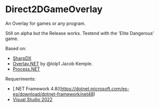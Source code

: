 # Direct2DGameOverlay
An Overlay for games or any program.

Still on alpha but the Release works.
Testend with the 'Elite Dangerous' game.

Based on:
- [SharpDX](https://github.com/sharpdx/SharpDX)
- [Overlay.NET](https://github.com/lolp1/Overlay.NET) by @lolp1 Jacob Kemple.
- [Process.NET](https://github.com/lolp1/Process.NET)

Requeriments:
- [.NET Framework 4.8[(https://dotnet.microsoft.com/es-es/download/dotnet-framework/net48)
- [Visual Studio 2022](https://visualstudio.microsoft.com/thank-you-downloading-visual-studio/?sku=Community&channel=Release&version=VS2022)
